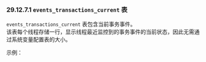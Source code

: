 ### 29.12.7.1 `events_transactions_current` 表

`events_transactions_current` 表包含当前事务事件。  
该表每个线程存储一行，显示线程最近监控到的事务事件的当前状态，因此无需通过系统变量配置表的大小。  

示例：